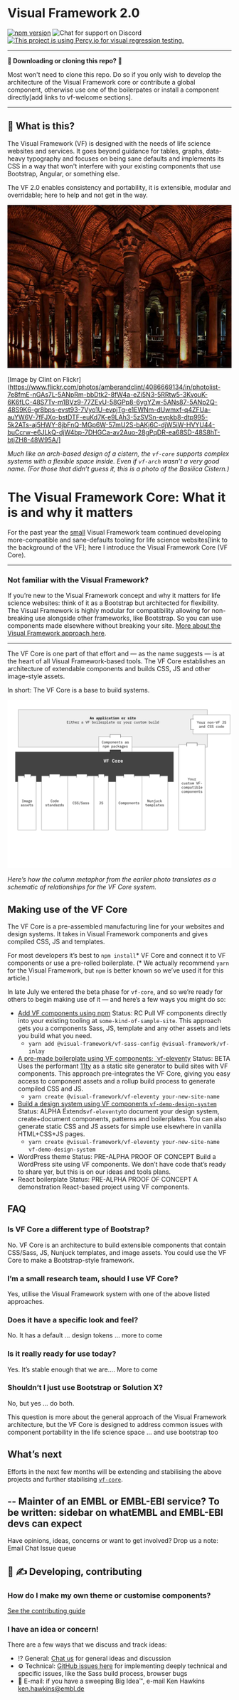 # Visual Framework 2.0

[![npm version](https://badge.fury.io/js/%40visual-framework%2Fvf-core.svg)](https://badge.fury.io/js/%40visual-framework%2Fvf-core) ![Chat for support on Discord](https://discordapp.com/api/guilds/596668639004983296/widget.png?style=shield) [![This project is using Percy.io for visual regression testing.](https://percy.io/static/images/percy-badge.svg)](https://percy.io/EMBL/EMBL-Visual-Framework)

---

**👋 Downloading or cloning this repo? 🛑**

Most won't need to clone this repo. Do so if you only wish to develop the architecture of the Visual Framework core or contribute a global component, otherwise use one of the boilerpates or install a component directly[add links to vf-welcome sections].

---

## 🎫 What is this?

The Visual Framework (VF) is designed with the needs of life science websites and services. It goes beyond guidance for tables, graphs, data-heavy typography and focuses on being sane defaults and implements its CSS in a way that won't interfere with your existing components that use Bootstrap, Angular, or something else.

The VF 2.0 enables consistency and portability, it is extensible, modular and overridable; here to help and not get in the way.

<img src="README/intro_image.jpg" alt="Image of columns representing a metaphor for the VF Core" />

[Image by Clint on Flickr](https://www.flickr.com/photos/amberandclint/4086669134/in/photolist-7e8fmE-nGAs7L-5ANpRm-bbDtk2-8fW4a-eZi5N3-5RRtw5-3KvouK-6K6fLC-48S7Tv-m1BVz9-77ZEvU-58GPp8-6ygYZw-5ANs87-5ANp2Q-48S9K6-gr8bps-evst93-7Vyo1U-evpjTg-e1EWNm-dUwmxf-q4ZFUa-auYW6V-7fFJXo-bstDTF-euKd7K-e9LAh3-5zSVSn-evpkb8-dtp995-5k2ATs-aj5HWY-8jbFnQ-MGp6W-57mU2S-bAKj6C-djW5iW-HVYU44-buCcrw-e6JLkQ-djW4bp-7DHGCa-av2Auo-28gPqDR-ea68SD-48S8hT-btjZH8-48W95A/]

*Much like an arch-based design of a cistern, the `vf-core` supports complex systems with a flexible space inside. Even if `vf-arch` wasn’t a very good name. (For those that didn’t guess it, this is a photo of the Basilica Cistern.)*

# The Visual Framework Core: What it is and why it matters

For the past year the [small](https://github.com/visual-framework/vf-core/people?affiliation=ALL) Visual Framework team continued developing more-compatible and sane-defaults tooling for life science websites[link to the background of the VF]; here I introduce the Visual Framework Core (VF Core).

---

### Not familiar with the Visual Framework?

If you’re new to the Visual Framework concept and why it matters for life science websites: think of it as a Bootstrap but architected for flexibility. The Visual Framework is highly modular for compatibility allowing for non-breaking use alongside other frameworks, like Bootstrap. So you can use components made elsewhere without breaking your site. [More about the Visual Framework approach here](https://blogs.embl.org/communications/2018/09/12/faster-scientific-websites-through-reusability/).

---

The VF Core is one part of that effort and — as the name suggests — is at the heart of all Visual Framework-based tools. The VF Core establishes an architecture of extendable components and builds CSS, JS and other image-style assets.

In short: The VF Core is a base to build systems.

<img src="README/diagram.svg" alt="Schematic of VF Core" />

*Here’s how the column metaphor from the earlier photo translates as a schematic of relationships for the VF Core system.*

## Making use of the VF Core

The VF Core is a pre-assembled manufacturing line for your websites and design systems. It takes in Visual Framework components and gives compiled CSS, JS and templates.

For most developers it’s best to `npm install`* VF Core and connect it to VF components or use a pre-rolled boilerplate. (* We actually recommend `yarn` for the Visual Framework, but `npm` is better known so we’ve used it for this article.)

In late July we entered the beta phase for `vf-core`, and so we’re ready for others to begin making use of it — and here’s a few ways you might do so:

- [Add VF components using npm](#link-to-vf-welcome) Status: RC
  Pull VF components directly into your existing tooling at `some-kind-of-sample-site`. This approach gets you a components Sass, JS, template and any other assets and lets you build what you need.
  -  `yarn add @visual-framework/vf-sass-config @visual-framework/vf-inlay`
- [A pre-made boilerplate using VF components; `vf-eleventy](https://github.com/visual-framework/vf-eleventy) Status: BETA
  Uses the performant [11ty](#link) as a static site generator to build sites with VF components. This approach pre-integrates the VF Core, giving you easy access to component assets and a rollup build process to generate compiled CSS and JS.
  -  `yarn create @visual-framework/vf-eleventy your-new-site-name`
- [Build a design system using VF components `vf-demo-design-system`](https://github.com/visual-framework/vf-demo-design-system) Status: ALPHA
  Extends`vf-eleventy`to document your design system, create+document components, patterns and boilerplates. You can also generate static CSS and JS assets for simple use elsewhere in vanilla HTML+CSS+JS pages.
  -  `yarn create @visual-framework/vf-eleventy your-new-site-name vf-demo-design-system`
- WordPress theme Status: PRE-ALPHA PROOF OF CONCEPT
  Build a WordPress site using VF components. We don’t have code that’s ready to share yer, but this is on our ideas and tools plans.
- React boilerplate Status: PRE-ALPHA PROOF OF CONCEPT
  A demonstration React-based project using VF components.

## FAQ

### Is VF Core a different type of Bootstrap?

No. VF Core is an architecture to build extensible components that contain CSS/Sass, JS, Nunjuck templates, and image assets. You could use the VF Core to make a Bootstrap-style framework.   

### I’m a small research team, should I use VF Core?

Yes, utilise the Visual Framework system with one of the above listed approaches.

### Does it have a specific look and feel?

No. It has a default … design tokens … more to come

### Is it really ready for use today?

Yes. It’s stable enough that we are…. More to come

### Shouldn’t I just use Bootstrap or Solution X?

No, but yes … do both.

This question is more about the general approach of the Visual Framework architecture, but the VF Core is designed to address common issues with component portability in the life science space …
and use bootstrap too

## What’s next

Efforts in the next few months will be extending and stabilising the above projects and further stabilising [`vf-core`](#link-to-beta.2-issues).

--
Mainter of an EMBL or EMBL-EBI service?
To be written: sidebar on whatEMBL and EMBL-EBI devs can expect
---
Have opinions, ideas, concerns or want to get involved? Drop us a note:
Email
Chat
Issue queue




## 🚧 ✍ Developing, contributing

### How do I make my own theme or customise components?

<a id="get-started"></a> [See the contributing guide](https://visual-framework.github.io/vf-welcome/documentation/#getting-started)

### I have an idea or concern!

There are a few ways that we discuss and track ideas:

- ⁉ General: [Chat us](https://discord.gg/XHAvkUX) for general ideas and discussion
- ⚙️ Technical: [GitHub issues here](https://github.com/visual-framework/vf-core/issues) for implementing deeply technical and specific issues, like the Sass build process, browser bugs
- 🏢 E-mail: if you have a sweeping Big Idea™️, e-mail Ken Hawkins <ken.hawkins@embl.de>
